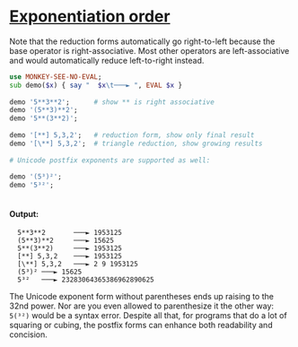 [1]: https://rosettacode.org/wiki/Exponentiation_order

# [Exponentiation order][1]

Note that the reduction forms automatically go right-to-left because the base operator is right-associative. Most other operators are left-associative and would automatically reduce left-to-right instead.

```raku
use MONKEY-SEE-NO-EVAL;
sub demo($x) { say "  $x\t───► ", EVAL $x }
 
demo '5**3**2';      # show ** is right associative
demo '(5**3)**2';
demo '5**(3**2)';
 
demo '[**] 5,3,2';   # reduction form, show only final result
demo '[\**] 5,3,2';  # triangle reduction, show growing results
 
# Unicode postfix exponents are supported as well:
 
demo '(5³)²';
demo '5³²';
 
```

#### Output:
```
  5**3**2       ───► 1953125
  (5**3)**2     ───► 15625
  5**(3**2)     ───► 1953125
  [**] 5,3,2    ───► 1953125
  [\**] 5,3,2   ───► 2 9 1953125
  (5³)² ───► 15625
  5³²   ───► 23283064365386962890625
```


The Unicode exponent form without parentheses ends up raising to the 32nd power. Nor are you even allowed to parenthesize it the other way: `5(³²)` would be a syntax error. Despite all that, for programs that do a lot of squaring or cubing, the postfix forms can enhance both readability and concision.